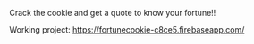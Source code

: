 Crack the cookie and get a quote to know your fortune!!

Working project: https://fortunecookie-c8ce5.firebaseapp.com/
